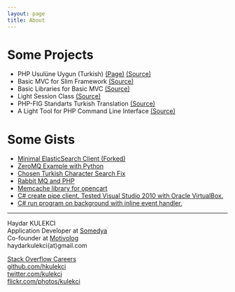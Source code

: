 ```yaml
---
layout: page
title: About
---
```


<div id="home">
<h1>Some Projects</h1>
<ul class="posts">
  <li>PHP Usulüne Uygun (Turkish) <a href="http://kulekci.net/php-the-right-way">(Page)</a> <a href="http://github.com/hkulekci/php-the-right-way">(Source)</a></li>
  <li>Basic MVC for Slim Framework <a href="https://github.com/hkulekci/basicmvc">(Source)</a></li>
  <li>Basic Libraries for Basic MVC <a href="https://github.com/hkulekci/basiclibs">(Source)</a></li>
  <li>Light Session Class <a href="https://github.com/hkulekci/session">(Source)</a></li>
  <li>PHP-FIG Standarts Turkish Translation <a href="https://github.com/hkulekci/fig-standards">(Source)</a></li>
  <li>A Light Tool for PHP Command Line Interface <a href="https://github.com/hkulekci/light-php-cli">(Source)</a></li>
</ul>
<h1>Some Gists</h1>
<ul class="posts">
  <li><a href="https://gist.github.com/hkulekci/c6ec655b23901f5e0f15" target="_blank">Minimal ElasticSearch Client (Forked)</a></li>
  <li><a href="https://gist.github.com/hkulekci/cb3632fbe6fc08e13e56" target="_blank">ZeroMQ Example with Python</a></li>
  <li><a href="https://gist.github.com/hkulekci/7091324" target="_blank">Chosen Turkish Character Search Fix</a></li>
  <li><a href="https://gist.github.com/hkulekci/6087182" target="_blank">Rabbit MQ and PHP</a></li>
  <li><a href="https://gist.github.com/hkulekci/5553902" target="_blank">Memcache library for opencart </a></li>
  <li><a href="https://gist.github.com/hkulekci/4971216" target="_blank">C# create pipe client. Tested Visual Studio 2010 with Oracle VirtualBox.</a></li>
  <li><a href="https://gist.github.com/hkulekci/4004277" target="_blank">C# run program on background with inline event handler.</a></li>
</ul>

<hr>

<div class="contact1">
  <p>
    Haydar KULEKCI<br />
    Application Developer at <a href="http://somedya.com" target="_blank">Somedya</a><br />
    Co-founder at <a href="http://motivolog.com" target="_blank">Motivolog</a><br/>
    haydarkulekci(at)gmail.com
  </p>
</div>
<div class="contact2">
  <p>
    <a href="http://careers.stackoverflow.com/kulekci" target="_blank">Stack Overflow Careers</a><br />
    <a href="http://github.com/hkulekci/" target="_blank">github.com/hkulekci</a><br />
    <a href="http://twitter.com/kulekci/" target="_blank">twitter.com/kulekci</a><br />
    <a href="http://flickr.com/photos/kulekci/" target="_blank">flickr.com/photos/kulekci</a>
  </p>
</div>
<div style="clear:both;"></div>
